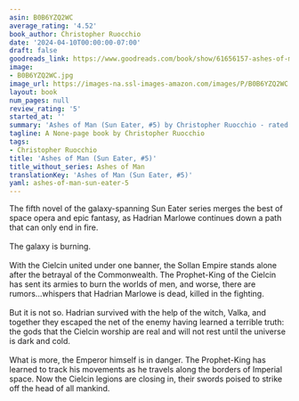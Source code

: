 ```yaml
---
asin: B0B6YZQ2WC
average_rating: '4.52'
book_author: Christopher Ruocchio
date: '2024-04-10T00:00:00-07:00'
draft: false
goodreads_link: https://www.goodreads.com/book/show/61656157-ashes-of-man
image:
- B0B6YZQ2WC.jpg
image_url: https://images-na.ssl-images-amazon.com/images/P/B0B6YZQ2WC.01._SCLZZZZZZZ.jpg
layout: book
num_pages: null
review_rating: '5'
started_at: ''
summary: 'Ashes of Man (Sun Eater, #5) by Christopher Ruocchio - rated 4.52/5 on Goodreads'
tagline: A None-page book by Christopher Ruocchio
tags:
- Christopher Ruocchio
title: 'Ashes of Man (Sun Eater, #5)'
title_without_series: Ashes of Man
translationKey: 'Ashes of Man (Sun Eater, #5)'
yaml: ashes-of-man-sun-eater-5
---
```


The fifth novel of the galaxy-spanning Sun Eater series merges the best of space opera and epic fantasy, as Hadrian Marlowe continues down a path that can only end in fire.<br /><br />The galaxy is burning.<br /> <br />With the Cielcin united under one banner, the Sollan Empire stands alone after the betrayal of the Commonwealth. The Prophet-King of the Cielcin has sent its armies to burn the worlds of men, and worse, there are rumors...whispers that Hadrian Marlowe is dead, killed in the fighting.<br /> <br />But it is not so. Hadrian survived with the help of the witch, Valka, and together they escaped the net of the enemy having learned a terrible truth: the gods that the Cielcin worship are real and will not rest until the universe is dark and cold.<br /> <br />What is more, the Emperor himself is in danger. The Prophet-King has learned to track his movements as he travels along the borders of Imperial space. Now the Cielcin legions are closing in, their swords poised to strike off the head of all mankind.